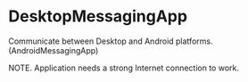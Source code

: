 # DesktopMessagingApp
 Communicate between Desktop and Android platforms. (AndroidMessagingApp)
 
 NOTE. Application needs a strong Internet connection to work.
